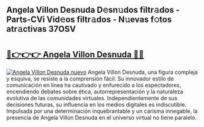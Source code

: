 ## Angela Villon Desnuda D𝚎sn𝚞dos filtr𝚊dos - Parts-CVi Vid𝚎os filtr𝚊dos - N𝚞evas f𝚘tos atr𝚊ctivas 37OSV

# <h2><a href="http://mb0evgs.tromn.icu/?c=Angela+Villon+Desnuda">🔗👉👉👉 Angela Villon Desnuda 🔗🔗</a></h2>

[![Angela Villon Desnuda nuevo](https://i.imgur.com/pEAQMta.gif)](http://mb0evgs.tromn.icu/?c=Angela+Villon+Desnuda)
Angela Villon Desnuda, una figura compleja y esquiva, se resiste a la comprensión fácil. Su innovador estilo de comunicación en línea ha cautivado y enfurecido a los espectadores, encendiendo debates sobre ética, autorrepresentación y la naturaleza evolutiva de las comunidades virtuales. Independientemente de sus decisiones futuras, su influencia en los medios digitales es indiscutible. Impulsada por una determinación inquebrantable y un carisma innegable, la presencia de Angela Villon Desnuda en el universo virtual no tiene paralelo.
